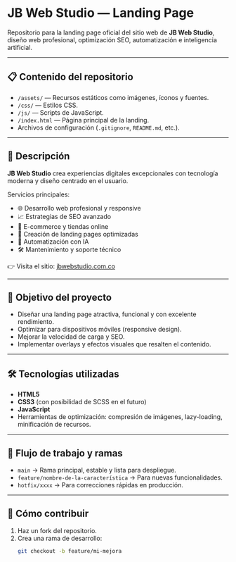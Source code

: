 # JB Web Studio — Landing Page

Repositorio para la landing page oficial del sitio web de **JB Web Studio**, diseño web profesional, optimización SEO, automatización e inteligencia artificial.

---

## 📋 Contenido del repositorio

- `/assets/` — Recursos estáticos como imágenes, íconos y fuentes.  
- `/css/` — Estilos CSS.  
- `/js/` — Scripts de JavaScript.  
- `/index.html` — Página principal de la landing.  
- Archivos de configuración (`.gitignore`, `README.md`, etc.).

---

## 🚀 Descripción

**JB Web Studio** crea experiencias digitales excepcionales con tecnología moderna y diseño centrado en el usuario.  

Servicios principales:  
- 🌐 Desarrollo web profesional y responsive  
- 📈 Estrategias de SEO avanzado  
- 🛒 E-commerce y tiendas online  
- 📄 Creación de landing pages optimizadas  
- 🤖 Automatización con IA  
- 🛠️ Mantenimiento y soporte técnico  

👉 Visita el sitio: [jbwebstudio.com.co](https://jbwebstudio.com.co/)

---

## 🎯 Objetivo del proyecto

- Diseñar una landing page atractiva, funcional y con excelente rendimiento.  
- Optimizar para dispositivos móviles (responsive design).  
- Mejorar la velocidad de carga y SEO.  
- Implementar overlays y efectos visuales que resalten el contenido.  

---

## 🛠️ Tecnologías utilizadas

- **HTML5**  
- **CSS3** (con posibilidad de SCSS en el futuro)  
- **JavaScript**  
- Herramientas de optimización: compresión de imágenes, lazy-loading, minificación de recursos.  

---

## 📐 Flujo de trabajo y ramas

- `main` → Rama principal, estable y lista para despliegue.  
- `feature/nombre-de-la-característica` → Para nuevas funcionalidades.  
- `hotfix/xxxx` → Para correcciones rápidas en producción.  

---

## 🧾 Cómo contribuir

1. Haz un fork del repositorio.  
2. Crea una rama de desarrollo:  
   ```bash
   git checkout -b feature/mi-mejora
